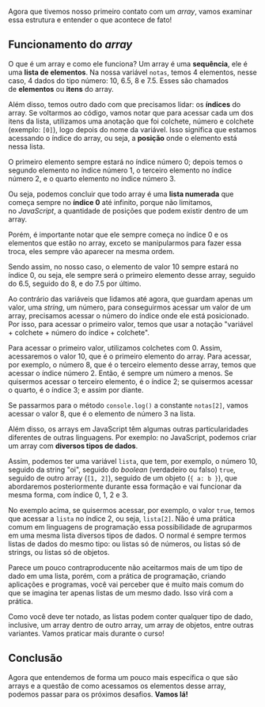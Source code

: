 Agora que tivemos nosso primeiro contato com um _array_, vamos examinar essa estrutura e entender o que acontece de fato!

## Funcionamento do _array_

O que é um array e como ele funciona? Um array é uma **sequência**, ele é uma **lista de elementos**. Na nossa variável `notas`, temos 4 elementos, nesse caso, 4 dados do tipo número: 10, 6.5, 8 e 7.5. Esses são chamados de **elementos** ou **itens** do array.

Além disso, temos outro dado com que precisamos lidar: os **índices** do array. Se voltarmos ao código, vamos notar que para acessar cada um dos itens da lista, utilizamos uma anotação que foi colchete, número e colchete (exemplo: `[0]`), logo depois do nome da variável. Isso significa que estamos acessando o índice do array, ou seja, a **posição** onde o elemento está nessa lista.

O primeiro elemento sempre estará no índice número 0; depois temos o segundo elemento no índice número 1, o terceiro elemento no índice número 2, e o quarto elemento no índice número 3.

Ou seja, podemos concluir que todo array é uma **lista numerada** que começa sempre no **índice 0** até infinito, porque não limitamos, no _JavaScript_, a quantidade de posições que podem existir dentro de um array.

Porém, é importante notar que ele sempre começa no índice 0 e os elementos que estão no array, exceto se manipularmos para fazer essa troca, eles sempre vão aparecer na mesma ordem.

Sendo assim, no nosso caso, o elemento de valor 10 sempre estará no índice 0, ou seja, ele sempre será o primeiro elemento desse array, seguido do 6.5, seguido do 8, e do 7.5 por último.

Ao contrário das variáveis que lidamos até agora, que guardam apenas um valor, uma _string_, um número, para conseguirmos acessar um valor de um array, precisamos acessar o número do índice onde ele está posicionado. Por isso, para acessar o primeiro valor, temos que usar a notação "variável + colchete + número do índice + colchete".

Para acessar o primeiro valor, utilizamos colchetes com 0. Assim, acessaremos o valor 10, que é o primeiro elemento do array. Para acessar, por exemplo, o número 8, que é o terceiro elemento desse array, temos que acessar o índice número 2. Então, é sempre um número a menos. Se quisermos acessar o terceiro elemento, é o índice 2; se quisermos acessar o quarto, é o índice 3; e assim por diante.

Se passarmos para o método `console.log()` a constante `notas[2]`, vamos acessar o valor 8, que é o elemento de número 3 na lista.

Além disso, os arrays em JavaScript têm algumas outras particularidades diferentes de outras linguagens. Por exemplo: no JavaScript, podemos criar um array com **diversos tipos de dados**.

Assim, podemos ter uma variável `lista`, que tem, por exemplo, o número 10, seguido da string "oi", seguido do _boolean_ (verdadeiro ou falso) `true`, seguido de outro array (`[1, 2]`), seguido de um objeto (`{ a: b }`), que abordaremos posteriormente durante essa formação e vai funcionar da mesma forma, com índice 0, 1, 2 e 3.

No exemplo acima, se quisermos acessar, por exemplo, o valor `true`, temos que acessar a `lista` no índice 2, ou seja, `lista[2]`. Não é uma prática comum em linguagens de programação essa possibilidade de agruparmos em uma mesma lista diversos tipos de dados. O normal é sempre termos listas de dados do mesmo tipo: ou listas só de números, ou listas só de strings, ou listas só de objetos.

Parece um pouco contraproducente não aceitarmos mais de um tipo de dado em uma lista, porém, com a prática de programação, criando aplicações e programas, você vai perceber que é muito mais comum do que se imagina ter apenas listas de um mesmo dado. Isso virá com a prática.

Como você deve ter notado, as listas podem conter qualquer tipo de dado, inclusive, um array dentro de outro array, um array de objetos, entre outras variantes. Vamos praticar mais durante o curso!

## Conclusão

Agora que entendemos de forma um pouco mais específica o que são arrays e a questão de como acessamos os elementos desse array, podemos passar para os próximos desafios. **Vamos lá!**
